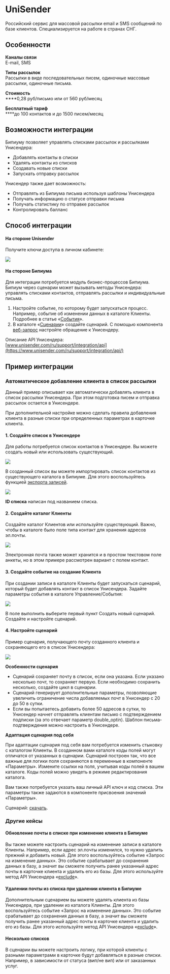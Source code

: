 # UniSender

Российский сервис для массовой рассылки email и SMS сообщений по базе клиентов. Специализируется на работе в странах СНГ.

## Особенности

**Каналы связи**\
E-mail, SMS

**Типы рассылок**\
Рассылки в виде последовательных писем, одиночные массовые рассылки, одиночные письма.

**Стоимость**  \
****0,28 руб/письмо или от 560 руб/месяц

**Бесплатный тариф**  \
****до 100 контактов и до 1500 писем/месяц

## Возможности интеграции

Бипиуму позволяет управлять списками рассылок и рассылками Унисендера:

* Добавлять контакты в списки
* Удалять контакты из списков
* Создавать новые списки
* Запускать отправку рассылок

Унисендер также дает возможность:

* Отправлять из Бипиума письма используя шаблоны Унисендера
* Получать информацию о статусе отправки письма
* Получать статистику по отправке рассылок
* Контролировать балланс

## Способ интеграции

#### На стороне Unisender

Получите ключи доступа в личном кабинете:

![](../../../../.gitbook/assets/unisender\_apikey.png)

#### На стороне Бипиума

Для интеграции потребуется модуль бизнес-процессов Бипиума. Бипиум через сценарии может вызывать методы Унисендера: управлять cписками контактов, отправлять рассылки и индивидуальные письма.

1. Настройте событие, по которому будет запускаться процесс. Например, событие об изменении данных в каталоге Клиенты. Подробнее в статье «[События](../../../../manual/structure/systemcatalogs/events.md)».
2. В каталоге «[Сценарии](../../../../manual/processes/scripts/)» создайте сценарий. С помощью компонента [веб-запрос](../../../../manual/processes/scripts/components/webrequest.md) настройте обращение к Унисендеру.

Описание API Унисендера: [www.unisender.com/ru/support/integration/api](https://www.unisender.com/ru/support/integration/api/)

## Пример интеграции

### Автоматическое добавление клиента в список рассылки

Данный пример описывает как автоматически добавлять клиента в список рассылки Унисендера. При этом подготовка писем и отправка рассылок остается в Унисендере.

При дополнительной настройке можно сделать правила добавления клиента в разные списки при определенных параметрах в карточке клиента.

#### 1. Создайте список в Унисендере

Для работы потребуется список контактов в Унисендере. Вы можете создать новый или использовать существующий.

![](../../../../.gitbook/assets/unisender\_createlist.png)

В созданный список вы можете импортировать список контактов из существующего каталога в Бипиуме. Для этого воспользуйтесь функцией [экспорта записей](../../../../manual/structure/catalogs/export.md).

![](../../../../.gitbook/assets/unisender\_list.png)

**ID списка** написан под названием списка.

#### 2. Создайте каталог Клиенты

Создайте каталог Клиентов или используйте существующий. Важно, чтобы в каталоге было поле типа контакт для хранения адресов эл.почты.

![](../../../../.gitbook/assets/unisender\_catalog\_clients.png)

Электронная почта также может хранится и в простом текстовом поле анкеты, но в этом примере рассмотрен вариант с полем контакт.

#### 3. Создайте событие на создание Клиента

При создании записи в каталоге Клиенты будет запускаться сценарий, который будет добавлять контакт в список Унисендера. Задайте параметры события в каталоге Управление/События:

![](../../../../.gitbook/assets/unisender\_catalog\_events.png)

В поле выполнить выберите первый пункт Создать новый сценарий. Создайте и настройте сценарий.

#### 4. Настройте сценарий

Пример сценария, получающего почту созданного клиента и сохраняющего его в список Унисендера:

![](../../../../.gitbook/assets/unisender\_script.png)

**Особенности сценария**

* Сценарий сохраняет почту в список, если она указана. Если указано несколько почт, то сохраняет первую. Если необходимо сохранить несколько, создайте цикл в сценарии.
* Сценарий генерирует дополнительные параметры, позволяющие увеличить ограничение числа добавляемых почт в Унисендер с 20 до 50 в сутки.
* Если вы попытаетесь добавить более 50 адресов в сутки, то Унисендер начнет отправлять клиентам письмо с подтверждением подписки (за это отвечает параметр double\_optin). Шаблон письма-подтверждения можно настроить в Унисендере.

**Адаптация сценария под себя**

При адаптации сценария под себя вам потребуется изменить стыковку с каталогом Клиенты. В созданном вами каталоге коды полей могут отличатся от указанных в сценарии. Сценарий построен так, что все важные для логики поля сохраняются в переменные в компоненте «Параметры». Измените ссылки на поля, учитывая коды полей в вашем каталоге. Коды полей можно увидеть в режиме редактирования каталога.

Вам также потребуется указать ваш личный API ключ и код списка. Эти параметры также задаются в компоненте присвоения значений «Параметры».

Сценарий: [скачать](http://download.bpium.ru/docs/scripts/unisender.version.1.bpmn).

### Другие кейсы

#### Обновление **почты в списке при изменение клиента в Бипиуме**

Вы также можете настроить сценарий на изменение записи в каталоге Клиенты. Например, если адрес эл.почты изменился, то нужно удалить прежний и добавить новый. Для этого воспользуйтесь событие «Запрос на изменение данных». Это событие срабатывает до сохранения данных в базу, а значит вы сможете получить ранее указанный адрес почты в карточке клиента и удалить его из базы. Для этого используйте метод API Унисендера «[exclude](https://www.unisender.com/ru/support/integration/api/exclude)».

#### У**далении почты из списка при удалении клиента в Бипиуме**

Дополнительным сценарием вы можете удалять клиента из базы Унисендера, при удалении из каталога Клиенты. Для этого воспользуйтесь событие «Запрос на изменение данных». Это событие срабатывает до сохранения данных в базу, а значит вы сможете получить ранее указанный адрес почты в карточке клиента и удалить его из базы. Для этого используйте метод API Унисендера «[exclude](https://www.unisender.com/ru/support/integration/api/exclude)».

#### Несколько списков

В сценарии вы можете настроить логику, при которой клиенты с разными параметрами в карточке будут добавляться в разные списки. Например, в зависимости от статуса (вип/не вип) или от заказанных услуг.
